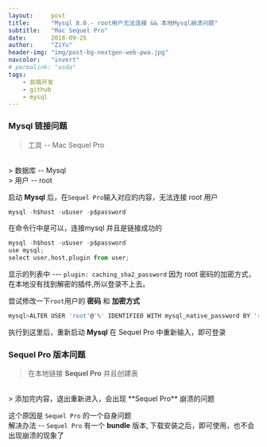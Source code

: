 ```yaml
---
layout:     post
title:      "Mysql 8.0.- root用户无法连接 && 本地Mysql崩溃问题"
subtitle:   "Mac Sequel Pro"
date:       2018-09-25
author:     "ZiYu"
header-img: "img/post-bg-nextgen-web-pwa.jpg"
navcolor:   "invert"
# permalink: "asda"
tags:
    - 前端开发
    - github
    - mysql
---
```


### Mysql 链接问题
> 工具 -- Mac Sequel Pro
<br />
> 数据库 -- Mysql 
<br />
> 用户 -- root 

启动 **Mysql** 后，在`Sequel Pro`输入对应的内容，无法连接 root 用户
```javascript
mysql -h$host -u$user -p$password
```

在命令行中是可以，连接mysql 并且是链接成功的
```javascript
mysql -h$host -u$user -p$password
use mysql;
select user,host,plugin from user;
```

显示的列表中 --- `plugin: caching_sha2_password`
因为 root 密码的加密方式，在本地没有找到解密的插件,所以登录不上去。

尝试修改一下`root`用户的 **密码** 和 **加密方式**
```javascript
mysql>ALTER USER 'root'@'%' IDENTIFIED WITH mysql_native_password BY 'root';  ( BY 后面是重新设置的密码)
```

执行到这里后，重新启动 **Mysql**
在 Sequel Pro 中重新输入，即可登录

### Sequel Pro 版本问题

> 在本地链接 **Sequel Pro** 并且创建表
<br />
> 添加完内容，退出重新进入，会出现  **Sequel Pro** 崩溃的问题

这个原因是 `Sequel Pro` 的一个自身问题<br />
解决办法 -- `Sequel Pro` 有一个 **bundle** 版本, 下载安装之后，即可使用，也不会出现崩溃的现象了
